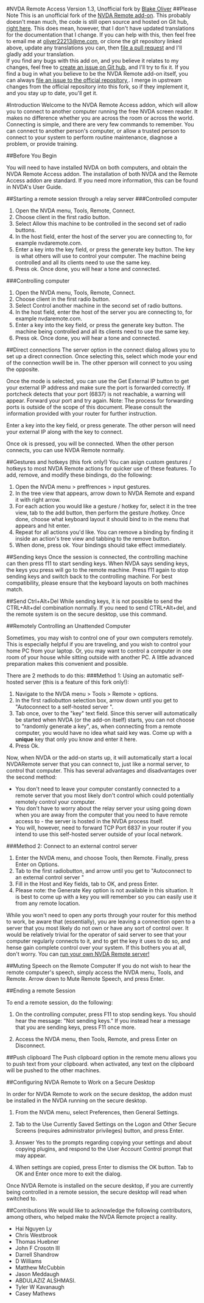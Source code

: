 #NVDA Remote Access
Version 1.3, Unofficial fork by [Blake Oliver](https://github.com/oliver2213)
##Please Note
This is an unofficial fork of the [NVDA Remote add-on](https://github.com/NVDARemote/NVDARemote). This probably doesn't mean much, the code is still open source and hosted on Git hub, [right here](https://github.com/oliver2213/NVDARemote).
This does mean, however, that I don't have updated translations for the documentation that I change. If you can help with this, then feel free to email me at oliver22213@me.com, or clone the git repository linked above, update any translations you can, then [file a pull request](https://github.com/oliver2213/nvdaremote/pulls) and I'll gladly add your translation.  
If you find any bugs with this add on, and you believe it relates to my changes, feel free to [create an issue on Git hub](https://github.com/oliver2213/nvdaremote/issues), and I'll try to fix it. If you find a bug in what you believe to be the NVDA Remote add-on itself, you can always [file an issue to the official repository](https://github.com/NVDARemote/nvdaremote/issues),. I merge in upstream changes from the official repository into this fork, so if they implement it, and you stay up to date, you'll get it.

#Introduction
Welcome to the NVDA Remote Access addon, which will allow you to connect to another computer running the free NVDA screen reader. It makes no difference whether you are across the room or across the world. Connecting is simple, and there are very few commands to remember. You can connect to another person's computer, or allow a trusted person to connect to your system to perform routine maintenance, diagnose a problem, or provide training.

##Before You Begin

You will need to have installed NVDA on both computers, and obtain the NVDA Remote Access addon.
The installation of both NVDA and the Remote Access addon are standard. If you need more information, this can be found in NVDA's User Guide.

##Starting a remote session through a relay server
###Controlled	 computer
1. Open the NVDA menu, Tools, Remote, Connect.
2. Choose client in the first radio button.
3. Select Allow this machine to be controlled in the second set of radio buttons.
4. In the host field, enter the host of the server you are connecting to, for example nvdaremote.com.
5. Enter a key into the key field, or press the generate key button.
The key is what others will use to control your computer.
The machine being controlled and all its clients need to use the same key.
6. Press ok. Once done, you will hear a tone and connected.

###Controlling computer
1. Open the NVDA menu, Tools, Remote, Connect.
2. Choose client in the first radio button.
3. Select Control another machine in the second set of radio buttons.
4. In the host field, enter the host of the server you are connecting to, for example nvdaremote.com.
5. Enter a key into the key field, or press the generate key button.
The machine being controlled and all its clients need to use the same key.
6. Press ok. Once done, you will hear a tone and connected.

##Direct connections
The server option in the connect dialog allows you to set up a direct connection.
Once selecting this, select which mode your end of the connection wwill be in.
The other pperson will connect to you using the opposite.

Once the mode is selected, you can use the Get External IP button to get your external IP address and
make sure the port is forwarded correctly.
If portcheck detects that your port (6837) is not reachable, a warning will appear.
Forward your port and try again.
Note: The process for forwarding ports is outside of the scope of this document. Please consult the information provided with your router for further instruction.

Enter a key into the key field, or press generate. The other person will need your external IP along with the key to connect.

Once ok is pressed, you will be connected.
When the other person connects, you can use NVDA Remote normally.

##Gestures and hotkeys (this fork only!)
You can asign custom gestures / hotkeys to most NVDA Remote actions for quicker use of these features. To add, remove, and modify these bindings, do the following:

1. Open the NVDA menu > preffrences > input gestures.
2. In the tree view that appears, arrow down to NVDA Remote and expand it with right arrow.
3. For each action you would like a gesture / hotkey for, select it in the tree view, tab to the add button, then perform the gesture /hotkey. Once done, choose what keyboard layout it should bind to in the menu that appears and hit enter.
4. Repeat for all actions you'd like. You can remove a binding by finding it inside an action's tree view and tabbing to the remove button.
5. When done, press ok. Your bindings should take effect immediately.

##Sending keys
Once the session is connected, the controlling machine can then press f11 to start sending keys.
When NVDA says sending keys, the keys you press will go to the remote machine. Press f11 again to stop sending keys and switch back to the controlling machine.
For best compatibility, please ensure that the keyboard layouts on both machines match.

##Send Ctrl+Alt+Del
While sending keys, it is not possible to send the CTRL+Alt+del combination normally.
If you need to send CTRL+Alt+del, and the remote system is on the secure desktop, use this command.

##Remotely Controlling an Unattended Computer

Sometimes, you may wish to control one of your own computers remotely. This is especially helpful if you are traveling, and you wish to control your home PC from your laptop. Or, you may want to control a computer in one room of your house while sitting outside with another PC. A little advanced preparation makes this convenient and possible.  

There are 2 methods to do this:
###Method 1: Using an automatic self-hosted server (this is a feature of this fork only!):

1. Navigate to the NVDA menu > Tools > Remote > options.
2. In the first radiobutton selection box, arrow down until you get to "Autoconnect to a self-hosted server ".
3. Tab once, over to the "key" text field. Since this server will automatically be started when NVDA (or the add-on itself) starts, you can not choose to "randomly generate a key", as, when connecting from a remote computer, you would have no idea what said key was. Come up with a **unique** key that only you know and enter it here.
4. Press Ok.  

Now, when NVDA or the add-on starts up, it will automatically start a local NVDARemote server that you can connect to, just like a normal server, to control that computer. This has several advantages and disadvantages over the second method:
* You don't need to leave your computer constantly connected to a remote server that you most likely don't control which could potentially remotely control your computer.
* You don't have to worry about the relay server your using going down when you are away from the computer that you need to have remote access to - the server is hosted in the NVDA process itself.
* You will, however, need to forward TCP Port 6837 in your router if you intend to use this self-hosted server outside of your local network.

###Method 2: Connect to an external control server

1. Enter the NVDA menu, and choose Tools, then Remote. Finally, press Enter on Options.
2. Tab to the first radiobutton, and arrow until you get to "Autoconnect to an external control server "
3. Fill in the Host and Key fields, tab to OK, and press Enter.
4. Please note: the Generate Key option is not available in this situation. It is best to come up with a key you will remember so you can easily use it from any remote location.

While you won't need to open any ports through your router for this method to work, be aware that (essentially), you are leaving a connection open to a server that you most likely do not own or have any sort of control over. It would be relatively trivial for the operator of said server to see that your computer regularly connects to it, and to get the key it uses to do so, and hense gain complete control over your system. If this bothers you at all, don't worry. You can [run your own NVDA Remote server!](https://github.com/Technow-es/NVDARemoteServer)

##Muting Speech on the Remote Computer
If you do not wish to hear the remote computer's speech, simply access the NVDA menu, Tools, and Remote. Arrow down to Mute Remote Speech, and press Enter.


##Ending a remote Session

To end a remote session, do the following:

1. On the controlling computer, press F11 to stop sending keys. You should hear the message: "Not sending keys." If you instead hear a message that you are sending keys, press F11 once more.

2. Access the NVDA menu, then Tools, Remote, and press Enter on Disconnect.

##Push clipboard
The Push clipboard option in the remote menu allows you to push text from your clipboard.
when activated, any text on the clipboard will be pushed to the other machines.

##Configuring NVDA Remote to Work on a Secure Desktop

In order for NVDA Remote to work on the secure desktop, the addon must be installed in the NVDA running on the secure desktop.

1. From the NVDA menu, select Preferences, then General Settings.

2. Tab to the Use Currently Saved Settings on the Logon and Other Secure Screens (requires administrator privileges) button, and press Enter.

3. Answer Yes to the prompts regarding copying your settings and about copying plugins, and respond to the User Account Control prompt that may appear.
4. When settings are copied, press Enter to dismiss the OK button. Tab to OK and Enter once more to exit the dialog.

Once NVDA Remote is installed on the secure desktop, if you are currently being controlled in a remote session,
the secure desktop will read when switched to.

##Contributions
We would like to acknowledge the following contributors, among others, who helped make the NVDA Remote project a reality.

* Hai Nguyen Ly
* Chris Westbrook
* Thomas Huebner
* John F Crosotn III
* Darrell Shandrow
* D Williams
* Matthew McCubbin
* Jason Meddaugh
* ABDULAZIZ ALSHMASI.
* Tyler W Kavanaugh
* Casey Mathews
